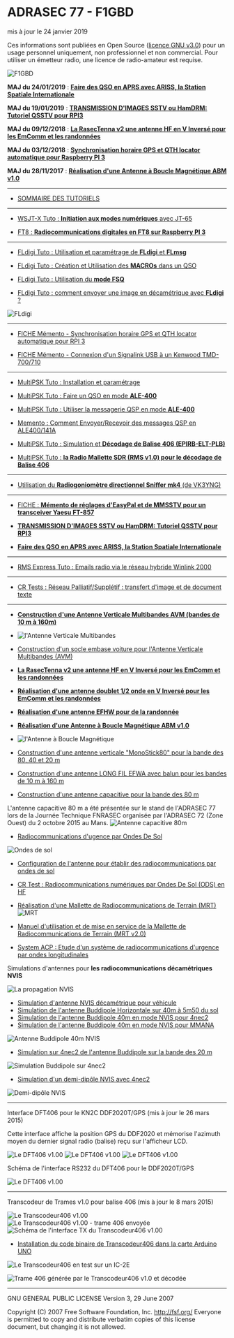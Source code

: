 # ADRASEC 77 - F1GBD
mis à jour le 24 janvier 2019

Ces informations sont publiées en Open Source ([licence GNU v3.0](https://github.com/f1gbd/F1GBD/blob/master/LICENSE.txt)) pour un usage personnel uniquement, non professionnel et non commercial.
Pour utiliser un émetteur radio, une licence de radio-amateur est requise.

![F1GBD](https://raw.githubusercontent.com/f1gbd/F1GBD/master/images/F1GBDportable3.jpg)

**MAJ du 24/01/2019** : [**Faire des QSO en APRS avec ARISS, la Station Spatiale Internationale**](https://github.com/f1gbd/F1GBD/blob/master/doc/TutoQSO_ARISS.pdf)

**MAJ du 19/01/2019** : [**TRANSMISSION D'IMAGES SSTV ou HamDRM: Tutoriel QSSTV pour RPI3**](https://github.com/f1gbd/F1GBD/blob/master/doc/TutoQSSTV.pdf)

**MAJ du 09/12/2018** : [**La RasecTenna v2 une antenne HF en V Inversé pour les EmComm et les randonnées**](https://github.com/f1gbd/F1GBD/blob/master/doc/RasecTenna_V2.pdf)

**MAJ du 03/12/2018** : [**Synchronisation horaire GPS et QTH locator automatique pour Raspberry PI 3**](https://github.com/f1gbd/F1GBD/blob/master/doc/RPI3_GPS.pdf)

**MAJ du 28/11/2017** : [**Réalisation d'une Antenne à Boucle Magnétique ABM v1.0**](https://github.com/f1gbd/F1GBD/blob/master/doc/ABMv1.pdf)

------------------------------------------------------------------------------------------

* [SOMMAIRE DES TUTORIELS](https://github.com/f1gbd/F1GBD/wiki)

------------------------------------------------------------------------------------------

* [WSJT-X Tuto : **Initiation aux modes numériques** avec JT-65](https://github.com/f1gbd/F1GBD/blob/master/doc/TutoWSJT-X.pdf)

* [FT8 : **Radiocommunications digitales en FT8 sur Raspberry PI 3**](https://github.com/f1gbd/F1GBD/blob/master/doc/TutoWSJtxRPI3.pdf)

------------------------------------------------------------------------------------------

* [FLdigi Tuto : Utilisation et paramétrage de **FLdigi** et **FLmsg**
](https://github.com/f1gbd/F1GBD/blob/master/doc/TutoFLdigiFLmsg.pdf)

* [FLdigi Tuto : Création et Utilisation des **MACROs** dans un QSO
](https://github.com/f1gbd/F1GBD/blob/master/doc/TutoFLdigiMACRO.pdf)

* [FLdigi Tuto : Utilisation du **mode FSQ**
](https://github.com/f1gbd/F1GBD/blob/master/doc/TutoFLdigiFSQ.pdf)

* [FLdigi Tuto : comment envoyer une image en décamétrique avec **FLdigi** ?](https://github.com/f1gbd/F1GBD/wiki/FLdigi-Tuto-:-comment-envoyer-une-image-en-d%C3%A9cam%C3%A9trique-%3F)

![FLdigi](https://raw.githubusercontent.com/f1gbd/F1GBD/master/fldigi/images/FldigiSendPict.jpg)

------------------------------------------------------------------------------------------

* [FICHE Mémento   - Synchronisation horaire GPS et QTH locator automatique pour RPI 3](https://github.com/f1gbd/F1GBD/blob/master/doc/RPI3_GPS.pdf)

* [FICHE Mémento   - Connexion d'un Signalink USB à un Kenwood TMD-700/710
](https://github.com/f1gbd/F1GBD/blob/master/doc/FicheTMD700SLNK.pdf)

------------------------------------------------------------------------------------------

* [MultiPSK Tuto : Installation et paramétrage
](https://github.com/f1gbd/F1GBD/blob/master/doc/TutoMPSKinstall.pdf)

* [MultiPSK Tuto : Faire un QSO en mode **ALE-400**
](https://github.com/f1gbd/F1GBD/blob/master/doc/TutoMPSKALECQ.pdf)

* [MultiPSK Tuto : Utiliser la messagerie QSP en mode **ALE-400**
](https://github.com/f1gbd/F1GBD/blob/master/doc/TutoMPSKALEQSP.pdf)

* [Memento : Comment Envoyer/Recevoir des messages QSP en ALE400/141A
](https://github.com/f1gbd/F1GBD/blob/master/doc/FM_ALEQSP.pdf)

* [MultiPSK Tuto : Simulation et **Décodage de Balise 406 (EPIRB-ELT-PLB)**
](https://github.com/f1gbd/F1GBD/blob/master/doc/TutoMPSKEPIRB.pdf)

* [MultiPSK Tuto : **la Radio Mallette SDR (RMS v1.0) pour le décodage de Balise 406**
](https://github.com/f1gbd/F1GBD/blob/master/doc/RMSdecBalise406.pdf)

------------------------------------------------------------------------------------------
* [Utilisation du **Radiogoniomètre directionnel Sniffer mk4** (de VK3YNG)
](https://github.com/f1gbd/F1GBD/blob/master/doc/UtilisationSniffer4.pdf)

------------------------------------------------------------------------------------------
* [FICHE : **Mémento de réglages d'EasyPal et de MMSSTV pour un transceiver Yaesu FT-857**
](https://github.com/f1gbd/F1GBD/blob/master/doc/FicheEasyPalMMSSTV.pdf)

* [**TRANSMISSION D'IMAGES SSTV ou HamDRM: Tutoriel QSSTV pour RPI3**](https://github.com/f1gbd/F1GBD/blob/master/doc/TutoQSSTV.pdf)

* [**Faire des QSO en APRS avec ARISS, la Station Spatiale Internationale**](https://github.com/f1gbd/F1GBD/blob/master/doc/TutoQSO_ARISS.pdf)
------------------------------------------------------------------------------------------
* [RMS Express Tuto : Emails radio via le réseau hybride Winlink 2000
](https://github.com/f1gbd/F1GBD/blob/master/doc/TutoWinmor.pdf)

------------------------------------------------------------------------------------------

* [CR Tests : Réseau Palliatif/Supplétif : transfert d'image et de document texte
](https://github.com/f1gbd/F1GBD/blob/master/doc/CRmission28052016.pdf)

------------------------------------------------------------------------------------------

* [**Construction d'une Antenne Verticale Multibandes AVM (bandes de 10 m à 160m)**](https://github.com/f1gbd/F1GBD/blob/master/doc/AVMv1.pdf)
* ![l'Antenne Verticale Multibandes](https://raw.githubusercontent.com/f1gbd/F1GBD/master/images/VMA.jpg)

* [Construction d'un socle embase voiture pour l'Antenne Verticale Multibandes (AVM)](https://github.com/f1gbd/F1GBD/blob/master/doc/SocleVoiturepourAVM.pdf)

* [**La RasecTenna v2 une antenne HF en V Inversé pour les EmComm et les randonnées**](https://github.com/f1gbd/F1GBD/blob/master/doc/RasecTenna_V2.pdf)

* [**Réalisation d'une antenne doublet 1/2 onde en V Inversé pour les EmComm et les randonnées**](https://github.com/f1gbd/F1GBD/blob/master/doc/RasecTenna.pdf)

* [**Réalisation d'une antenne EFHW pour de la randonnée**](https://github.com/f1gbd/F1GBD/blob/master/doc/EFHWAportable.pdf)

 * [**Réalisation d'une Antenne à Boucle Magnétique ABM v1.0**](https://github.com/f1gbd/F1GBD/blob/master/doc/ABMv1.pdf)
 * ![l'Antenne à Boucle Magnétique](https://raw.githubusercontent.com/f1gbd/F1GBD/master/images/ABMv1.JPG)

* [Construction d'une antenne verticale "MonoStick80" pour la bande des 80, 40 et 20 m](https://github.com/f1gbd/F1GBD/wiki/Construction-d'une-antenne-verticale-%22MonoStick80%22-pour-la-bande-des-80,-40-et-20-m)

* [Construction d'une antenne LONG FIL EFWA avec balun pour les bandes de 10 m à 160 m](https://github.com/f1gbd/F1GBD/blob/master/doc/Antenne_Long_Fil_EFWA.pdf)

* [Construction d'une antenne capacitive pour la bande des 80 m](https://github.com/f1gbd/F1GBD/wiki/Construction-d'une-antenne-capacitive-pour-la-bande-des-80-m)

L'antenne capacitive 80 m a été présentée sur le stand de l'ADRASEC 77 lors de la Journée Technique FNRASEC organisée par l'ADRASEC 72 (Zone Ouest) du 2 octobre 2015 au Mans.
![Antenne capacitive 80m](https://raw.githubusercontent.com/f1gbd/F1GBD/master/RODS/acap/images/JTZOAD77a.jpg)

* [Radiocommunications d'ugence par Ondes De Sol](https://github.com/f1gbd/F1GBD/wiki/Radiocommunications-d'ugence-par-Ondes-De-Sol)

![Ondes de sol](https://raw.githubusercontent.com/f1gbd/F1GBD/master/RODS/images/rods01.jpg)

* [Configuration de l'antenne pour établir des radiocommunications par ondes de sol](https://github.com/f1gbd/F1GBD/wiki/Configuration-de-l'antenne-pour-%C3%A9tablir-des-radiocommunications-par-ondes-de-sol)

* [CR Test : Radiocommunications numériques par Ondes De Sol (ODS) en HF
](https://github.com/f1gbd/F1GBD/blob/master/doc/CRmission13042016.pdf)

* [Réalisation d'une Mallette de Radiocommunications de Terrain (MRT)](https://github.com/f1gbd/F1GBD/wiki/Mallette-de-Radiocommunications-de-Terrain-(MRT))
![MRT](https://raw.githubusercontent.com/f1gbd/F1GBD/master/RODS/MRT/images/image003.jpg)

* [Manuel d'utilisation et de mise en service de la Mallette de Radiocommunications de Terrain (MRT v2.0)](https://github.com/f1gbd/F1GBD/blob/master/doc/UtilisationMalletteMRT2.pdf)

* [System ACP : Etude d'un système de radiocommunications d'urgence par ondes longitudinales](https://github.com/f1gbd/F1GBD/blob/master/doc/SystemeACP.pdf)

Simulations d'antennes pour **les radiocommunications décamétriques NVIS** 

![La propagation NVIS](https://raw.githubusercontent.com/f1gbd/F1GBD/master/4nec2/images/NVISlayers.jpg)

* [Simulation d'antenne NVIS décamétrique pour véhicule](https://github.com/f1gbd/F1GBD/wiki/Simulation-d'antenne-NVIS-d%C3%A9cam%C3%A9trique-pour-v%C3%A9hicule)
* [Simulation de l'antenne Buddipole Horizontale sur 40m à 5m50 du sol](https://github.com/f1gbd/F1GBD/wiki/Simulation-de-l'antenne-Buddipole-Horizontale-sur-40m-%C3%A0-5m50-du-sol)
* [Simulation de l'antenne Buddipole 40m en mode NVIS pour 4nec2](https://github.com/f1gbd/F1GBD/wiki/Simulation-de-l%27antenne-Buddipole-40m-en-mode-NVIS)
* [Simulation de l'antenne Buddipole 40m en mode NVIS pour MMANA](https://github.com/f1gbd/F1GBD/wiki/Simulation-pour-MMANA-de-l'antenne-Buddipole-40m-en-mode-NVIS-(2))

![Antenne Buddipole 40m NVIS](https://raw.githubusercontent.com/f1gbd/F1GBD/master/4nec2/images/Buddipole40mNVISe.jpg)

* [Simulation sur 4nec2 de l'antenne Buddipole sur la bande des 20 m](https://github.com/f1gbd/F1GBD/wiki/Simulation-sur-4nec2-de-l'antenne-Buddipole-sur-la-bande-des-20-m)

![Simulation Buddipole sur 4nec2](https://raw.githubusercontent.com/f1gbd/F1GBD/master/4nec2/images/Buddipole20m4m80f.jpg)

* [Simulation d'un demi-dipôle NVIS avec 4nec2](https://github.com/f1gbd/F1GBD/wiki/Etude-d'un-demi-dip%C3%B4le-utilis%C3%A9-en-mode-NVIS)

![Demi-dipôle NVIS](https://raw.githubusercontent.com/f1gbd/F1GBD/master/4nec2/images/4nec2_tuto10.jpg)

-------------------------------------------------------------

Interface DFT406 pour le KN2C DDF2020T/GPS (mis à jour le 26 mars 2015)

Cette interface affiche la position GPS du DDF2020 et mémorise l'azimuth moyen du dernier signal radio (balise) reçu sur l'afficheur LCD.

![Le DFT406 v1.00](https://raw.githubusercontent.com/f1gbd/F1GBD/master/images/DF406b.JPG)
![Le DFT406 v1.00](https://raw.githubusercontent.com/f1gbd/F1GBD/master/images/DF406g.JPG)
![Le DFT406 v1.00](https://raw.githubusercontent.com/f1gbd/F1GBD/master/images/DF406f.JPG)

Schéma de l'interface RS232 du DFT406 pour le DDF2020T/GPS

![Le DFT406 v1.00](https://raw.githubusercontent.com/f1gbd/F1GBD/master/images/Interface_DFTv10.jpg)

-------------------------------------------------------------------------------

Transcodeur de Trames v1.0 pour balise 406 (mis à jour le 8 mars 2015)

![Le Transcodeur406 v1.00](https://raw.githubusercontent.com/f1gbd/F1GBD/master/images/transcodeur406_00.jpg)
![Le Transcodeur406 v1.00 - trame 406 envoyée](https://raw.githubusercontent.com/f1gbd/F1GBD/master/images/transcodeur406_01.jpg)
![Schéma de l'interface TX du Transcodeur406 v1.00](https://raw.githubusercontent.com/f1gbd/F1GBD/master/images/Transcodeur406b.jpg)

* [Installation du code binaire de Transcodeur406 dans la carte Arduino UNO](https://github.com/f1gbd/F1GBD/wiki/Installation-du-code-binaire-de-Transcodeur406-dans-la-carte-Arduino-UNO)

![Le Transcodeur406 en test sur un IC-2E](https://raw.githubusercontent.com/f1gbd/F1GBD/master/images/Transcodeur406F1GBD.jpg)

![Trame 406 générée par le Transcodeur406 v1.0 et décodée](https://raw.githubusercontent.com/f1gbd/F1GBD/master/images/decodage_trame406.jpg)

---------------------------------------------------------------------
GNU GENERAL PUBLIC LICENSE
Version 3, 29 June 2007

 Copyright (C) 2007 Free Software Foundation, Inc. <http://fsf.org/>
 Everyone is permitted to copy and distribute verbatim copies
 of this license document, but changing it is not allowed.
